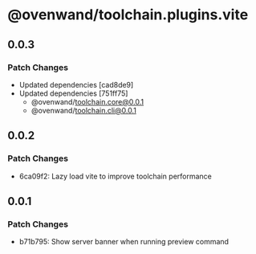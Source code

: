 # @ovenwand/toolchain.plugins.vite

## 0.0.3

### Patch Changes

- Updated dependencies [cad8de9]
- Updated dependencies [751ff75]
  - @ovenwand/toolchain.core@0.0.1
  - @ovenwand/toolchain.cli@0.0.1

## 0.0.2

### Patch Changes

- 6ca09f2: Lazy load vite to improve toolchain performance

## 0.0.1

### Patch Changes

- b71b795: Show server banner when running preview command
